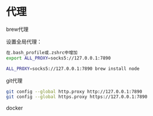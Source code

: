 # 代理

brew代理

设置全局代理：

```bash
在.bash_profile或.zshrc中增加
export ALL_PROXY=socks5://127.0.0.1:7890

ALL_PROXY=socks5://127.0.0.1:7890 brew install node
```

git代理

```bash
git config --global http.proxy http://127.0.0.1:7890
git config --global https.proxy https://127.0.0.1:7890
```

docker

```bash

```